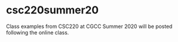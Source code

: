 # csc220summer20
Class examples from CSC220 at CGCC Summer 2020 will be posted following the online class.  
